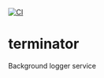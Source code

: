 [![CI](https://github.com/donkey-engine/terminator/actions/workflows/ci.yml/badge.svg)](https://github.com/donkey-engine/terminator/actions/workflows/ci.yml)

# terminator
Background logger service
